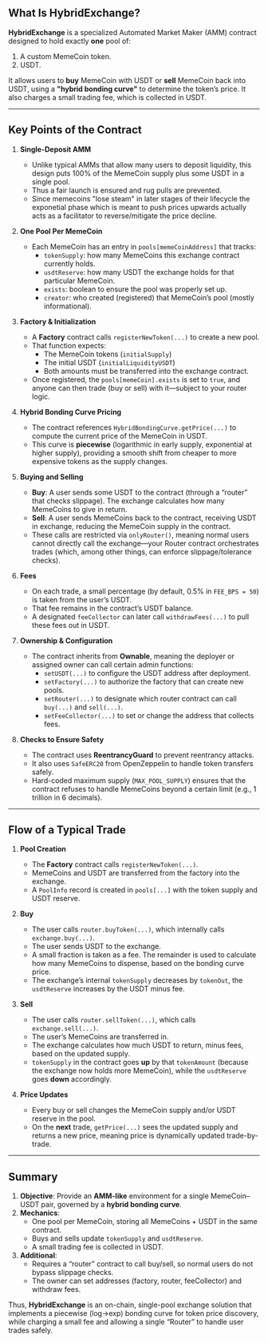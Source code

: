 
## What Is **HybridExchange**?

**HybridExchange** is a specialized Automated Market Maker (AMM) contract designed to hold exactly **one** pool of:
1. A custom MemeCoin token.
2. USDT.

It allows users to **buy** MemeCoin with USDT or **sell** MemeCoin back into USDT, using a **"hybrid bonding curve"** to determine the token’s price. It also charges a small trading fee, which is collected in USDT.

---

## Key Points of the Contract

1. **Single-Deposit AMM**  
   - Unlike typical AMMs that allow many users to deposit liquidity, this design puts 100% of the MemeCoin supply plus some USDT in a single pool.  
   - Thus a fair launch is ensured and rug pulls are prevented.
   - Since memecoins "lose steam" in later stages of their lifecycle the exponetial phase which is meant to push prices upwards actually acts as a facilitator to reverse/mitigate the price decline.

2. **One Pool Per MemeCoin**  
   - Each MemeCoin has an entry in `pools[memeCoinAddress]` that tracks:
     - `tokenSupply`: how many MemeCoins this exchange contract currently holds.
     - `usdtReserve`: how many USDT the exchange holds for that particular MemeCoin.
     - `exists`: boolean to ensure the pool was properly set up.
     - `creator`: who created (registered) that MemeCoin’s pool (mostly informational).

3. **Factory & Initialization**  
   - A **Factory** contract calls `registerNewToken(...)` to create a new pool.  
   - That function expects:
     - The MemeCoin tokens (`initialSupply`)
     - The initial USDT (`initialLiquidityUSDT`)
     - Both amounts must be transferred into the exchange contract.  
   - Once registered, the `pools[memeCoin].exists` is set to `true`, and anyone can then trade (buy or sell) with it—subject to your router logic.

4. **Hybrid Bonding Curve Pricing**  
   - The contract references `HybridBondingCurve.getPrice(...)` to compute the current price of the MemeCoin in USDT.  
   - This curve is **piecewise** (logarithmic in early supply, exponential at higher supply), providing a smooth shift from cheaper to more expensive tokens as the supply changes.  

5. **Buying and Selling**  
   - **Buy**: A user sends some USDT to the contract (through a “router” that checks slippage). The exchange calculates how many MemeCoins to give in return.  
   - **Sell**: A user sends MemeCoins back to the contract, receiving USDT in exchange, reducing the MemeCoin supply in the contract.  
   - These calls are restricted via `onlyRouter()`, meaning normal users cannot directly call the exchange—your Router contract orchestrates trades (which, among other things, can enforce slippage/tolerance checks).

6. **Fees**  
   - On each trade, a small percentage (by default, 0.5% in `FEE_BPS = 50`) is taken from the user’s USDT.  
   - That fee remains in the contract’s USDT balance.  
   - A designated `feeCollector` can later call `withdrawFees(...)` to pull these fees out in USDT.  

7. **Ownership & Configuration**  
   - The contract inherits from **Ownable**, meaning the deployer or assigned owner can call certain admin functions:
     - `setUSDT(...)` to configure the USDT address after deployment.
     - `setFactory(...)` to authorize the factory that can create new pools.
     - `setRouter(...)` to designate which router contract can call `buy(...)` and `sell(...)`.
     - `setFeeCollector(...)` to set or change the address that collects fees.

8. **Checks to Ensure Safety**  
   - The contract uses **ReentrancyGuard** to prevent reentrancy attacks.  
   - It also uses `SafeERC20` from OpenZeppelin to handle token transfers safely.  
   - Hard-coded maximum supply (`MAX_POOL_SUPPLY`) ensures that the contract refuses to handle MemeCoins beyond a certain limit (e.g., 1 trillion in 6 decimals).

---

## Flow of a Typical Trade

1. **Pool Creation**  
   - The **Factory** contract calls `registerNewToken(...)`.  
   - MemeCoins and USDT are transferred from the factory into the exchange.  
   - A `PoolInfo` record is created in `pools[...]` with the token supply and USDT reserve.

2. **Buy**  
   - The user calls `router.buyToken(...)`, which internally calls `exchange.buy(...)`.  
   - The user sends USDT to the exchange.  
   - A small fraction is taken as a fee. The remainder is used to calculate how many MemeCoins to dispense, based on the bonding curve price.  
   - The exchange’s internal `tokenSupply` decreases by `tokenOut`, the `usdtReserve` increases by the USDT minus fee.

3. **Sell**  
   - The user calls `router.sellToken(...)`, which calls `exchange.sell(...)`.  
   - The user’s MemeCoins are transferred in.  
   - The exchange calculates how much USDT to return, minus fees, based on the updated supply.  
   - `tokenSupply` in the contract goes **up** by that `tokenAmount` (because the exchange now holds more MemeCoin), while the `usdtReserve` goes **down** accordingly.

4. **Price Updates**  
   - Every buy or sell changes the MemeCoin supply and/or USDT reserve in the pool.  
   - On the **next** trade, `getPrice(...)` sees the updated supply and returns a new price, meaning price is dynamically updated trade-by-trade.

---

## Summary

1. **Objective**: Provide an **AMM-like** environment for a single MemeCoin–USDT pair, governed by a **hybrid bonding curve**.  
2. **Mechanics**:
   - One pool per MemeCoin, storing all MemeCoins + USDT in the same contract.  
   - Buys and sells update `tokenSupply` and `usdtReserve`.  
   - A small trading fee is collected in USDT.  
3. **Additional**:
   - Requires a “router” contract to call buy/sell, so normal users do not bypass slippage checks.  
   - The owner can set addresses (factory, router, feeCollector) and withdraw fees.  

Thus, **HybridExchange** is an on-chain, single-pool exchange solution that implements a piecewise (log->exp) bonding curve for token price discovery, while charging a small fee and allowing a single “Router” to handle user trades safely.
